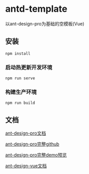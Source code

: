 # antd-template

以ant-design-pro为基础的空模板(Vue)

## 安装
```
npm install
```

### 启动热更新开发环境
```
npm run serve
```

### 构建生产环境
```
npm run build
```

## 文档

[ant-design-pro文档](https://pro.antdv.com/docs/getting-started)

[ant-design-pro完整github](https://github.com/vueComponent/ant-design-vue-pro)

[ant-design-pro完整demo预览](https://preview.pro.antdv.com/dashboard/workplace)

[ant-design-vue文档](https://www.antdv.com/docs/vue/introduce-cn/)

